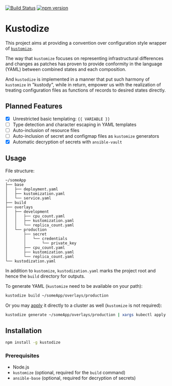 [![Build Status](https://circleci.com/gh/sd-yip/Kustodize/tree/master.svg?style=shield)](
  https://circleci.com/gh/sd-yip/Kustodize
)
[![npm version](https://badge.fury.io/js/kustodize.svg)](
  https://badge.fury.io/js/kustodize
)

Kustodize
===

This project aims at providing a convention over configuration style wrapper of
[`kustomize`](https://github.com/kubernetes-sigs/kustomize).

The way that `kustomize` focuses on representing infrastructural differences and changes as patches
has proven to provide conformity in the language (YAML) between combined states and each composition.

And `kustodize` is implemented in a manner that put such harmony of `kustomize` in "kustody", while in return,
empower us with the realization of treating configuration files as functions of records to desired states directly.


## Planned Features

- [x] Unrestricted basic templating: `{{ VARIABLE }}`
- [ ] Type detection and character escaping in YAML templates
- [ ] Auto-inclusion of resource files
- [ ] Auto-inclusion of secret and configmap files as `kustomize` generators
- [x] Automatic decryption of secrets with `ansible-vault`

## Usage
File structure:
```
~/someApp
├── base
│   ├── deployment.yaml
│   ├── kustomization.yaml
│   └── service.yaml
├── build
├── overlays
│   ├── development
│   │   ├── cpu_count.yaml
│   │   ├── kustomization.yaml
│   │   └── replica_count.yaml
│   └── production
│       ├── secret
│       │   └── credentials
│       │       └── private_key
│       ├── cpu_count.yaml
│       ├── kustomization.yaml
│       └── replica_count.yaml
└── kustodization.yaml
```

In addition to `kustomize`, `kustodization.yaml` marks the project root and hence the `build` directory for outputs. 

To generate YAML (`kustomize` need to be available on your path):
```sh
kustodize build ~/someApp/overlays/production
```

Or you may [apply](https://kubernetes-sigs.github.io/kustomize/api-reference/glossary#apply)
it directly to a cluster as well (`kustomize` is not required):
```sh
kustodize generate ~/someApp/overlays/production | xargs kubectl apply -k
```

## Installation

```sh
npm install -g kustodize
```

### Prerequisites
* Node.js
* `kustomize` (optional, required for the `build` command)
* `ansible-base` (optional, required for decryption of secrets)

